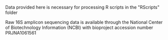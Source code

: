 Data provided here is necessary for processing R scripts in the "RScripts" folder

Raw 16S amplicon sequencing data is available through the National Center of Biotechnology Information (NCBI) with bioproject accession number PRJNA1061561
